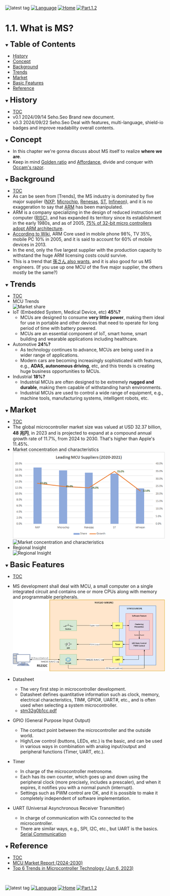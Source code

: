 ![latest tag](https://img.shields.io/github/v/tag/gtuja/CSC_MS.svg?color=brightgreen)
[![Language](https://img.shields.io/badge/Language-%E6%97%A5%E6%9C%AC%E8%AA%9E-brightgreen)](https://github.com/gtuja/CSC_MS/blob/main/Part1/1.What%20is%20MS.md)
[![Home](https://img.shields.io/badge/Home-Readme-brightgreen)](https://github.com/gtuja/CSC_MS/blob/main/README_en.md)
[![Part.1.2](https://img.shields.io/badge/Next-Part.1.2-brightgreen)](https://github.com/gtuja/CSC_MS/blob/main/Part1/2.Hello%20MCU_en.md)

# 1.1. What is MS?

<div id="toc"></div>
<details open>
<summary><font size="5"><b>Table of Contents</b></font></summary>

- [History](#history)
- [Concept](#Concept)
- [Background](#Background)
- [Trends](#Trends)
- [Market](#Market)
- [Basic Features](#Basic_Features)
- [Reference](#Reference)

</details>

<div id="history"></div>
<details open>
<summary><font size="5"><b>History</b></font></summary> 

- [TOC](#toc)<br>
- v0.1 2024/09/14 Seho.Seo Brand new document.
- v0.3 2024/09/22 Seho.Seo Deal with features, multi-language, shield-io badges and improve readability overall contents.

</details>

<div id="Concept"></div>
<details open>
<summary><font size="5"><b>Concept</b></font></summary>

- In this chapter we're gonna discuss about MS itself to realize **where we are**.
- Keep in mind [Golden ratio](https://en.m.wikipedia.org/wiki/Golden_ratio) and [Affordance](https://en.m.wikipedia.org/wiki/Affordance), divide and conquer with [Occam's razor](https://en.m.wikipedia.org/wiki/Occam%27s_razor). 

</details>

<div id="Background"></div>
<details open>
<summary><font size="5"><b>Background</b></font></summary>

- [TOC](#toc)<br>
- As can be seen from [Trends], the MS industry is dominated by five major supplier ([NXP](https://www.nxp.com/), [Microchip](https://www.microchip.com/), [Renesas](https://www.renesas.com/), [ST](https://www.st.com/content/st_com/en.html), [Infineon](https://www.infineon.com/)), and it is no exaggeration to say that [ARM](https://www.arm) has been manipulated.
- ARM is a company specializing in the design of reduced instruction set computer ([RISC](https://en.wikipedia.org/wiki/Reduced_instruction_set_computer)), and has expanded its territory since its establishment in the early 1980s, and as of 2005, [75% of 32-bit micro controllers adopt ARM architecture](https://ja.wikipedia.org/wiki/ARM%E3%82%A2%E3%83%BC%E3%82%AD%E3%83%86%E3%82%AF%E3%83%81%E3%83%A3).
- [According to Wiki](https://en.wikipedia.org/wiki/ARM_architecture_family), ARM Core used in  mobile phone 98%, TV 35%, mobile PC 10% in 2005, and it is said to account for 60% of mobile devices in 2013.
- In the end, only the five largest supplier with the production capacity to withstand the huge ARM licensing costs could survive.
- This is a trend that [孫さん also wants](https://group.softbank/news/press/20160718), and it is also good for us MS engineers. (If you use up one MCU of the five major supplier, the others mostly be the same?)

</details>

<div id="Trends"></div>
<details open>
<summary><font size="5"><b>Trends</b></font></summary>

- [TOC](#toc)<br>
- MCU Trends<br>
![Market share](https://www.grandviewresearch.com/static/img/research/global-microcontroller-market.png)
- IoT (Embedded System, Medical Device, etc) **45%?**
  - MCUs are designed to consume **very little power**, making them ideal for use in portable and other devices that need to operate for long period of time with battery powered.
  - MCUs are an essential component of IoT, smart home, smart building and wearable applications including healthcare.
- Automotive **24%?**
  - As technology continues to advance, MCUs are being used in a wider range of applications.
  - Modern cars are becoming increasingly sophisticated with features, e.g., **ADAS, autonomous driving**, etc, and this trends is creating huge business opportunities to MCUs.
- Industrial **18%?**
  - Industrial MCUs are often designed to be extremely **rugged and durable**, making them capable of withstanding harsh environments.
  - Industrial MCUs are used to control a wide range of equipment, e.g., machine tools, manufacturing systems, intelligent robots, etc.

</details>

<div id="Market"></div>
<details open>
<summary><font size="5"><b>Market</b></font></summary>

- [TOC](#toc)<br>
- The global microcontroller market size was valued at USD 32.37 billion, **48 兆円**, in 2023 and is projected to expand at a compound annual growth rate of 11.7%, from 2024 to 2030. That's higher than Apple's 11.45%.
- Market concentration and characteristics<br>
![Leading MCU suppliers(2021)](https://github.com/gtuja/CSC_MS/blob/main/Resources/README/Leading_MCU_Suppliers_2020_22021.png)<br>
![Market concentration and characteristics](https://www.grandviewresearch.com/static/img/research/microcontroller-market-concentration-characteristics.png)
- Regional Insight<br>
![Regional Insight](https://www.grandviewresearch.com/static/img/research/microcontroller-market-trends-by-region.png)

</details>

<div id="Basic_Features"></div>
<details open>
<summary><font size="5"><b>Basic Features</b></font></summary>

- [TOC](#toc)<br>
- MS development shall deal with MCU, a small computer on a single integrated circuit and contains one or more CPUs along with memory and programmable peripherals.<br>
   ![Block Diagram](https://github.com/gtuja/CSC_MS/blob/main/Resources/Part2/Part2_XLM_BlockDiagram.drawio.png)

- Datasheet
  - The very first step in microcontroller development.
  - Datasheet defines quantitative information such as clock, memory, electrical characteristics, TIM#, GPIO#, UART#, etc., and is often used when selecting a system microcontroller.
  - [stm32g0b1cc.pdf](https://www.st.com/resource/en/datasheet/stm32g0b1cc.pdf)

- GPIO (General Purpose Input Output)
  - The contact point between the microcontroller and the outside world.
  - High/Low control (buttons, LEDs, etc.) is the basic, and can be used in various ways in combination with analog input/output and peripheral functions (Timer, UART, etc.).

- Timer 
  - In charge of the microcontroller metronome.
  - Each has its own counter, which goes up and down using the peripheral clock (more precisely, includes a prescaler), and when it expires, it notifies you with a normal punch (interrupt).
  - Settings such as PWM control are OK, and it is possible to make it completely independent of software implementation.

- UART (Universal Asynchronous Receiver Transmitter)
  - In charge of communication with ICs connected to the microcontroller.
  - There are similar ways, e.g., SPI, I2C, etc., but UART is the basics.<br>
  [Serial Communication](https://www.totalphase.com/blog/2021/12/i2c-vs-spi-vs-uart-introduction-and-comparison-similarities-differences/?srsltid=AfmBOorxabHLaLWLD7eSKtZuOxeeQmf1R-1bZ_etgHm2KEdmV3_827ba)

</details>

<div id="Reference"></div>
<details open>
<summary><font size="5"><b>Reference</b></font></summary>

- [TOC](#toc)<br>
- [MCU Market Report (2024-2030)](https://www.grandviewresearch.com/industry-analysis/microcontroller-market)
- [Top 6 Trends in Microcontroller Technology (Jun 6, 2023)](https://octopart.com/pulse/p/top-6-trends-microcontroller-technology)

</details>
<br>

![latest tag](https://img.shields.io/github/v/tag/gtuja/CSC_MS.svg?color=brightgreen)
[![Language](https://img.shields.io/badge/Language-%E6%97%A5%E6%9C%AC%E8%AA%9E-brightgreen)](https://github.com/gtuja/CSC_MS/blob/main/Part1/1.What%20is%20MS.md)
[![Home](https://img.shields.io/badge/Home-Readme-brightgreen)](https://github.com/gtuja/CSC_MS/blob/main/README_en.md)
[![Part.1.2](https://img.shields.io/badge/Next-Part.1.2-brightgreen)](https://github.com/gtuja/CSC_MS/blob/main/Part1/2.Hello%20MCU_en.md)

